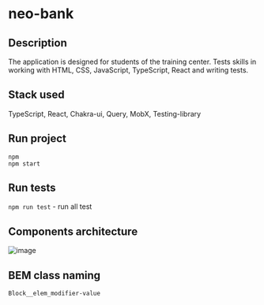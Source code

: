 # neo-bank

## Description
The application is designed for students of the training center. Tests skills in working with HTML, CSS, JavaScript, TypeScript, React and writing tests.

## Stack used
TypeScript, React, Chakra-ui, Query, MobX, Testing-library

## Run project
`npm`</br>
`npm start`

## Run tests
`npm run test` - run all test

## Components architecture
![image](https://user-images.githubusercontent.com/64789846/185799266-43a73307-af2d-4c24-bb15-3496ebd99308.png)

## BEM class naming
`Block__elem_modifier-value`
